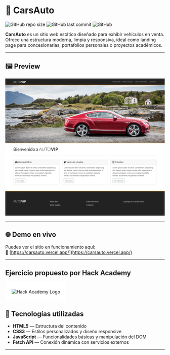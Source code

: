 ﻿# 🚗 CarsAuto

![GitHub repo size](https://img.shields.io/github/repo-size/cristianbarreiro/carsauto)
![GitHub last commit](https://img.shields.io/github/last-commit/cristianbarreiro/carsauto)
![GitHub](https://img.shields.io/github/license/cristianbarreiro/carsauto)

**CarsAuto** es un sitio web estático diseñado para exhibir vehículos en venta. Ofrece una estructura moderna, limpia y responsiva, ideal como landing page para concesionarias, portafolios personales o proyectos académicos.

---

## 🖼️ Preview

![Preview de CarsAuto](./desktop-preview.jpeg)

---

## 🌐 Demo en vivo

Puedes ver el sitio en funcionamiento aquí:  
🔗 [https://carsauto.vercel.app/](https://carsauto.vercel.app/)

---

## Ejercicio propuesto por Hack Academy

<div style="background-color:#ffffff; padding:20px; display:inline-block;">
  <img src="https://ha.dev/img/ha_logo/ha_logo.svg" alt="Hack Academy Logo" width="200"/>
</div>


## 🧰 Tecnologías utilizadas

- **HTML5** — Estructura del contenido
- **CSS3** — Estilos personalizados y diseño responsive
- **JavaScript** — Funcionalidades básicas y manipulación del DOM
- **Fetch API** — Conexión dinámica con servicios externos

---
